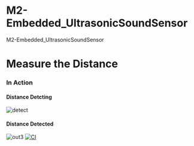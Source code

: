 # M2-Embedded_UltrasonicSoundSensor
M2-Embedded_UltrasonicSoundSensor
# Measure the Distance

### In Action

#### Distance Detcting
![detect](https://user-images.githubusercontent.com/94118726/144181053-9d21929e-45b9-4b41-907f-74fecb11d808.jpg)
#### Distance Detected

![out3](https://user-images.githubusercontent.com/94118726/144073364-fbec5d54-7aa8-49b3-8a69-fa51d0d2b5e5.jpg)
[![CI](https://github.com/Pradnya579/M2-Embedded_UltrasonicSoundSensor/actions/workflows/main.yml/badge.svg)](https://github.com/Pradnya579/M2-Embedded_UltrasonicSoundSensor/actions/workflows/main.yml)
